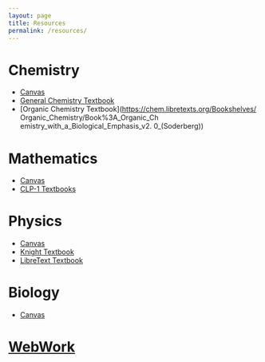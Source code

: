 ```yaml
---
layout: page
title: Resources
permalink: /resources/
---
```


# Chemistry
- [Canvas](https://canvas.ubc.ca/courses/62920)
- [General Chemistry Textbook](https://chem.libretexts.org/Bookshelves/)
- [Organic Chemistry Textbook](https://chem.libretexts.org/Bookshelves/ Organic_Chemistry/Book%3A_Organic_Ch emistry_with_a_Biological_Emphasis_v2. 0_(Soderberg))

# Mathematics
- [Canvas](https://canvas.ubc.ca/courses/62921)
- [CLP-1 Textbooks](http://www.math.ubc.ca/~CLP/)

# Physics
- [Canvas](https://canvas.ubc.ca/courses/62922)
- [Knight Textbook](https://www.icloud.com/iclouddrive/0r8Vrcg15WywXhTUP8Y-3P7wA#Knight,_Randall_Dewey_-_Physics_for_scientists_and_engineers__a_strategic_approach_with_modern_physics-Pearson_(2017))
- [LibreText Textbook](https://openstax.org/details/books/uni)

# Biology
- [Canvas](https://canvas.ubc.ca/courses/62806)


# [WebWork](https://webwork.elearning.ubc.ca/webwork2/2020W1-2_SCIE_010_001/)
